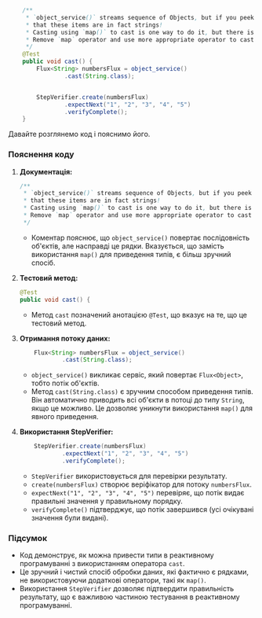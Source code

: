 ```java

    /**
     * `object_service()` streams sequence of Objects, but if you peek into service implementation, you can see
     * that these items are in fact strings!
     * Casting using `map()` to cast is one way to do it, but there is more convenient way.
     * Remove `map` operator and use more appropriate operator to cast sequence to String.
     */
    @Test
    public void cast() {
        Flux<String> numbersFlux = object_service()
                .cast(String.class);


        StepVerifier.create(numbersFlux)
                .expectNext("1", "2", "3", "4", "5")
                .verifyComplete();
    }
```
Давайте розглянемо код і пояснимо його.

### Пояснення коду

1. **Документація:**
   ```java
   /**
    * `object_service()` streams sequence of Objects, but if you peek into service implementation, you can see
    * that these items are in fact strings!
    * Casting using `map()` to cast is one way to do it, but there is more convenient way.
    * Remove `map` operator and use more appropriate operator to cast sequence to String.
    */
   ```
    - Коментар пояснює, що `object_service()` повертає послідовність об'єктів, але насправді це рядки. Вказується, що замість використання `map()` для приведення типів, є більш зручний спосіб.

2. **Тестовий метод:**
   ```java
   @Test
   public void cast() {
   ```
    - Метод `cast` позначений анотацією `@Test`, що вказує на те, що це тестовий метод.

3. **Отримання потоку даних:**
   ```java
       Flux<String> numbersFlux = object_service()
               .cast(String.class);
   ```
    - `object_service()` викликає сервіс, який повертає `Flux<Object>`, тобто потік об'єктів.
    - Метод `cast(String.class)` є зручним способом приведення типів. Він автоматично приводить всі об'єкти в потоці до типу `String`, якщо це можливо. Це дозволяє уникнути використання `map()` для явного приведення.

4. **Використання StepVerifier:**
   ```java
       StepVerifier.create(numbersFlux)
               .expectNext("1", "2", "3", "4", "5")
               .verifyComplete();
   ```
    - `StepVerifier` використовується для перевірки результату.
    - `create(numbersFlux)` створює веріфікатор для потоку `numbersFlux`.
    - `expectNext("1", "2", "3", "4", "5")` перевіряє, що потік видає правильні значення у правильному порядку.
    - `verifyComplete()` підтверджує, що потік завершився (усі очікувані значення були видані).

### Підсумок

- Код демонструє, як можна привести типи в реактивному програмуванні з використанням оператора `cast`.
- Це зручний і чистий спосіб обробки даних, які фактично є рядками, не використовуючи додаткові оператори, такі як `map()`.
- Використання `StepVerifier` дозволяє підтвердити правильність результату, що є важливою частиною тестування в реактивному програмуванні.